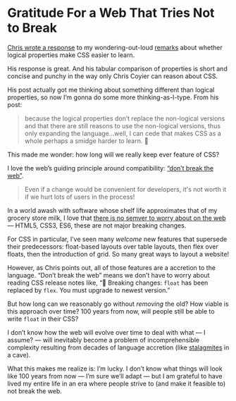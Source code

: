 # Gratitude For a Web That Tries Not to Break

[Chris wrote a response](https://chriscoyier.net/2023/05/02/do-logical-properties-make-css-easier-to-learn/) to my wondering-out-loud [remarks](https://blog.jim-nielsen.com/2023/logical-properties-and-ease/) about whether logical properties make CSS easier to learn.

His response is great. And his tabular comparison of properties is short and concise and punchy in the way only Chris Coyier can reason about CSS.

His post actually got me thinking about something different than logical properties, so now I’m gonna do some more thinking-as-I-type. From his post:

> because the logical properties don’t replace the non-logical versions and that there are still reasons to use the non-logical versions, thus only expanding the language…well, I can cede that makes CSS as a whole perhaps a smidge harder to learn. 😬

This made me wonder: how long will we really keep ever feature of CSS?

I love the web’s guiding principle around compatibility: [“don’t break the web”](https://github.com/tc39/how-we-work/blob/main/terminology.md#web-compatibilitydont-break-the-web).

> Even if a change would be convenient for developers, it's not worth it if we hurt lots of users in the process!

In a world awash with software whose shelf life approximates that of my grocery store milk, I love that [there is no semver to worry about on the web](https://blog.jim-nielsen.com/2021/canistilluse.com/) — HTML5, CSS3, ES6, these are not major breaking changes.

For CSS in particular, I’ve seen many _welcome_ new features that supersede their predecessors: float-based layouts over table layouts, then flex over floats, then the introduction of grid. So many great ways to layout a website!

However, as Chris points out, all of those features are a accretion to the language. “Don’t break the web” means we don’t have to worry about reading CSS release notes like, “🚨 Breaking changes: `float` has been replaced by `flex`. You must upgrade to newest version.”

But how long can we reasonably go without _removing_ the old? How viable is this approach over time? 100 years from now, will people still be able to write `float` in their CSS?

I don’t know how the web will evolve over time to deal with what — I assume? — will inevitably become a problem of incomprehensible complexity resulting from decades of language accretion (like [stalagmites](https://en.wikipedia.org/wiki/Stalagmite) in a cave).

What this makes me realize is: I’m lucky. I don’t know what things will look like 100 years from now — I’m sure we’ll adapt — but I am grateful to have lived my entire life in an era where people strive to (and make it feasible to) not break the web.


